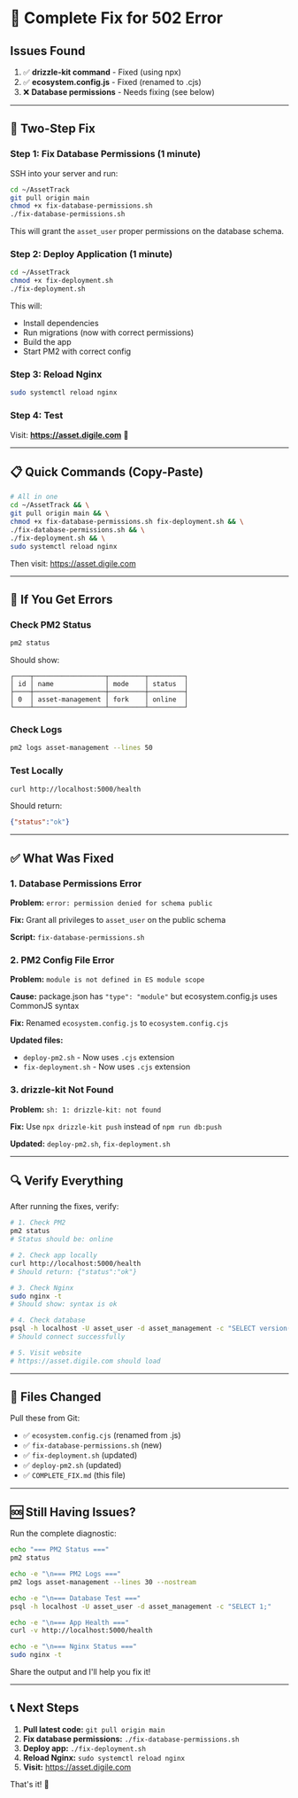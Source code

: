# 🔧 Complete Fix for 502 Error

## Issues Found

1. ✅ **drizzle-kit command** - Fixed (using npx)
2. ✅ **ecosystem.config.js** - Fixed (renamed to .cjs)
3. ❌ **Database permissions** - Needs fixing (see below)

---

## 🚀 Two-Step Fix

### Step 1: Fix Database Permissions (1 minute)

SSH into your server and run:

```bash
cd ~/AssetTrack
git pull origin main
chmod +x fix-database-permissions.sh
./fix-database-permissions.sh
```

This will grant the `asset_user` proper permissions on the database schema.

### Step 2: Deploy Application (1 minute)

```bash
cd ~/AssetTrack
chmod +x fix-deployment.sh
./fix-deployment.sh
```

This will:
- Install dependencies
- Run migrations (now with correct permissions)
- Build the app
- Start PM2 with correct config

### Step 3: Reload Nginx

```bash
sudo systemctl reload nginx
```

### Step 4: Test

Visit: **https://asset.digile.com** 🎉

---

## 📋 Quick Commands (Copy-Paste)

```bash
# All in one
cd ~/AssetTrack && \
git pull origin main && \
chmod +x fix-database-permissions.sh fix-deployment.sh && \
./fix-database-permissions.sh && \
./fix-deployment.sh && \
sudo systemctl reload nginx
```

Then visit: https://asset.digile.com

---

## 🐛 If You Get Errors

### Check PM2 Status
```bash
pm2 status
```

Should show:
```
┌────┬──────────────────┬─────────┬─────────┐
│ id │ name             │ mode    │ status  │
├────┼──────────────────┼─────────┼─────────┤
│ 0  │ asset-management │ fork    │ online  │
└────┴──────────────────┴─────────┴─────────┘
```

### Check Logs
```bash
pm2 logs asset-management --lines 50
```

### Test Locally
```bash
curl http://localhost:5000/health
```

Should return:
```json
{"status":"ok"}
```

---

## ✅ What Was Fixed

### 1. Database Permissions Error
**Problem:** `error: permission denied for schema public`

**Fix:** Grant all privileges to `asset_user` on the public schema

**Script:** `fix-database-permissions.sh`

### 2. PM2 Config File Error
**Problem:** `module is not defined in ES module scope`

**Cause:** package.json has `"type": "module"` but ecosystem.config.js uses CommonJS syntax

**Fix:** Renamed `ecosystem.config.js` to `ecosystem.config.cjs`

**Updated files:**
- `deploy-pm2.sh` - Now uses `.cjs` extension
- `fix-deployment.sh` - Now uses `.cjs` extension

### 3. drizzle-kit Not Found
**Problem:** `sh: 1: drizzle-kit: not found`

**Fix:** Use `npx drizzle-kit push` instead of `npm run db:push`

**Updated:** `deploy-pm2.sh`, `fix-deployment.sh`

---

## 🔍 Verify Everything

After running the fixes, verify:

```bash
# 1. Check PM2
pm2 status
# Status should be: online

# 2. Check app locally
curl http://localhost:5000/health
# Should return: {"status":"ok"}

# 3. Check Nginx
sudo nginx -t
# Should show: syntax is ok

# 4. Check database
psql -h localhost -U asset_user -d asset_management -c "SELECT version();"
# Should connect successfully

# 5. Visit website
# https://asset.digile.com should load
```

---

## 📝 Files Changed

Pull these from Git:
- ✅ `ecosystem.config.cjs` (renamed from .js)
- ✅ `fix-database-permissions.sh` (new)
- ✅ `fix-deployment.sh` (updated)
- ✅ `deploy-pm2.sh` (updated)
- ✅ `COMPLETE_FIX.md` (this file)

---

## 🆘 Still Having Issues?

Run the complete diagnostic:

```bash
echo "=== PM2 Status ==="
pm2 status

echo -e "\n=== PM2 Logs ==="
pm2 logs asset-management --lines 30 --nostream

echo -e "\n=== Database Test ==="
psql -h localhost -U asset_user -d asset_management -c "SELECT 1;"

echo -e "\n=== App Health ==="
curl -v http://localhost:5000/health

echo -e "\n=== Nginx Status ==="
sudo nginx -t
```

Share the output and I'll help you fix it!

---

## 📞 Next Steps

1. **Pull latest code:** `git pull origin main`
2. **Fix database permissions:** `./fix-database-permissions.sh`
3. **Deploy app:** `./fix-deployment.sh`
4. **Reload Nginx:** `sudo systemctl reload nginx`
5. **Visit:** https://asset.digile.com

That's it! 🎉
